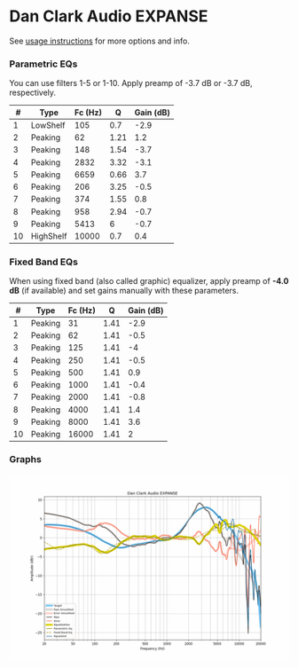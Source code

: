 # Dan Clark Audio EXPANSE
See [usage instructions](https://github.com/jaakkopasanen/AutoEq#usage) for more options and info.

### Parametric EQs
You can use filters 1-5 or 1-10. Apply preamp of -3.7 dB or -3.7 dB, respectively.

|   # | Type      |   Fc (Hz) |    Q |   Gain (dB) |
|-----|-----------|-----------|------|-------------|
|   1 | LowShelf  |       105 | 0.7  |        -2.9 |
|   2 | Peaking   |        62 | 1.21 |         1.2 |
|   3 | Peaking   |       148 | 1.54 |        -3.7 |
|   4 | Peaking   |      2832 | 3.32 |        -3.1 |
|   5 | Peaking   |      6659 | 0.66 |         3.7 |
|   6 | Peaking   |       206 | 3.25 |        -0.5 |
|   7 | Peaking   |       374 | 1.55 |         0.8 |
|   8 | Peaking   |       958 | 2.94 |        -0.7 |
|   9 | Peaking   |      5413 | 6    |        -0.7 |
|  10 | HighShelf |     10000 | 0.7  |         0.4 |

### Fixed Band EQs
When using fixed band (also called graphic) equalizer, apply preamp of **-4.0 dB** (if available) and set gains manually with these parameters.

|   # | Type    |   Fc (Hz) |    Q |   Gain (dB) |
|-----|---------|-----------|------|-------------|
|   1 | Peaking |        31 | 1.41 |        -2.9 |
|   2 | Peaking |        62 | 1.41 |        -0.5 |
|   3 | Peaking |       125 | 1.41 |        -4   |
|   4 | Peaking |       250 | 1.41 |        -0.5 |
|   5 | Peaking |       500 | 1.41 |         0.9 |
|   6 | Peaking |      1000 | 1.41 |        -0.4 |
|   7 | Peaking |      2000 | 1.41 |        -0.8 |
|   8 | Peaking |      4000 | 1.41 |         1.4 |
|   9 | Peaking |      8000 | 1.41 |         3.6 |
|  10 | Peaking |     16000 | 1.41 |         2   |

### Graphs
![](./Dan%20Clark%20Audio%20EXPANSE.png)
